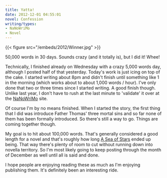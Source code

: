 ```yaml
---
title: Yatta!
date: 2012-12-01 04:55:01
novel: Confession
writing/types:
- NaNoWriMo
- Novel
---
```

{{< figure src="/embeds/2012/Winner.jpg" >}}

50,000 words in 30 days. Sounds crazy (and it totally is), but I did it! Whee!

<!--more-->

Technically, I finished already on Wednesday with a crazy 5,000 words day, although I posted half of that yesterday. Today's work is just icing on top of the cake. I started writing about 8pm and didn't finish until something like 1 in the morning (which works about to about 1,000 words / hour). I've only done that two or three times since I started writing. A good finish though. Unlike last year, I don't have to rush at the last minute to 'validate' it over at the <a title="NaNoWriMo: jpverkamp" href="http://nanowrimo.org/en/participants/jpverkamp">NaNoWriMo</a> site.

Of course I'm by no means finished. When I started the story, the first thing that I did was introduce Father Thomas' three mortal sins and so far none of them has been formally introduced. So there's still a way to go. Things are coming together though.

My goal is to hit about 100,000 words. That's generally considered a good length for a novel and that's roughly how long <a title="A Sea of Stars" href="blog.jverkamp.com/category/writing/novels/a-sea-of-stars/">A Sea of Stars</a> ended up being. That way there's plenty of room to cut without running down into novella territory. So I'm most likely going to keep posting through the month of December as well until all is said and done.

I hope people are enjoying reading these as much as I'm enjoying publishing them. It's definitely been an interesting ride.
